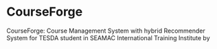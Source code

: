# CourseForge
 CourseForge: Course Management System with hybrid Recommender System for TESDA student in SEAMAC International Training Institute by 
